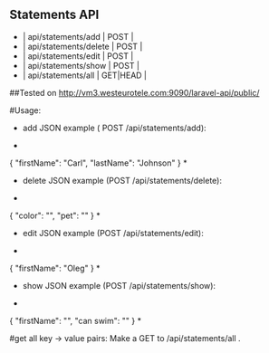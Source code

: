 ## Statements API

- |  api/statements/add     | POST     |
- |  api/statements/delete  | POST     |
- |  api/statements/edit    | POST     |
- |  api/statements/show    | POST     |
- |  api/statements/all     | GET|HEAD |


##Tested on http://vm3.westeurotele.com:9090/laravel-api/public/

#Usage:
- add JSON example ( POST /api/statements/add):
*
{
  "firstName": "Carl",
  "lastName": "Johnson"
}
*

- delete JSON example (POST /api/statements/delete):
*
{
  "color": "",
  "pet": ""
}
*

- edit JSON example (POST /api/statements/edit):
*
{
  "firstName": "Oleg"
}
*

- show JSON example (POST /api/statements/show):
*
{
  "firstName": "",
  "can swim": ""
}
*

#get all key -> value pairs:
Make a GET to /api/statements/all .

